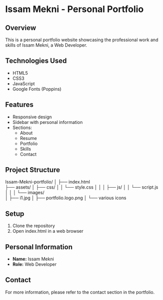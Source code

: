 # Issam Mekni - Personal Portfolio

## Overview
This is a personal portfolio website showcasing the professional work and skills of Issam Mekni, a Web Developer.

## Technologies Used
- HTML5
- CSS3
- JavaScript
- Google Fonts (Poppins)

## Features
- Responsive design
- Sidebar with personal information
- Sections:
  - About
  - Resume
  - Portfolio
  - Skills
  - Contact

## Project Structure
Issam-Mekni-portfolio/
│
├── index.html         
├── assets/
│   ├── css/
│   │   └── style.css 
│   │
│   ├── js/
│   │   └── script.js  
│   │
│   └── images/       
│       ├── i1.jpg
│       ├── portfolio.logo.png
│       └── various icons

## Setup
1. Clone the repository
2. Open index.html in a web browser

## Personal Information
- **Name:** Issam Mekni
- **Role:** Web Developer

## Contact
For more information, please refer to the contact section in the portfolio.

